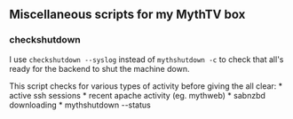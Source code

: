 ## Miscellaneous scripts for my MythTV box

### checkshutdown

I use `checkshutdown --syslog` instead of `mythshutdown -c` to check that all's
ready for the backend to shut the machine down.

This script checks for various types of activity before giving the all clear:
    * active ssh sessions
    * recent apache activity (eg. mythweb)
    * sabnzbd downloading
    * mythshutdown --status

